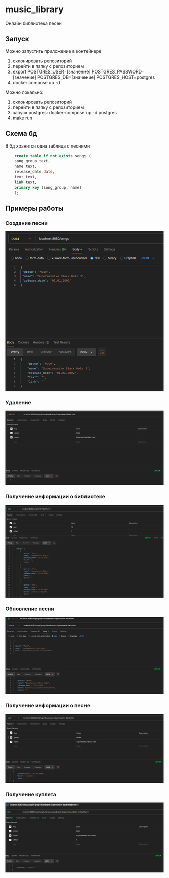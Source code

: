 # music_library
Онлайн библиотека песен

## Запуск

Можно запустить приложение в контейнере:

1. склонировать репозиторий
2. перейти в папку с репозиторием
3. export POSTGRES_USER=[значение] POSTGRES_PASSWORD=[значение] POSTGRES_DB=[значение] POSTGRES_HOST=postgres
4. docker compose up -d

Можно локально:

1. склонировать репозиторий
2. перейти в папку с репозиторием
3. запуск postgres: docker-compose up -d postgres
4. make run


## Схема бд

В бд хранится одна таблица с песнями
``` sql
    create table if not exists songs (
    song_group text,
    name text,
    release_date date,
    text text,
    link text,
    primary key (song_group, name)
    );
```

## Примеры работы

### Создание песни

![create](./img/create.png)

### Удаление

![delete](./img/delete.png)

### Получение информации о библиотеке

![get](./img/get.png)

### Обновление песни

![update](./img/update.png)

### Получение информации о песне

![get_info](./img/get_info.png)

### Получение куплета

![couplet](./img/couplet.png)


